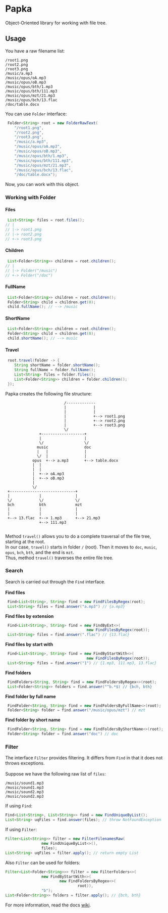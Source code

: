 # Papka
Object-Oriented library for working with file tree.

## Usage
You have a raw filename list:
<br>
```
/root1.png
/root2.png
/root3.png
/music/a.mp3
/music/opus/oA.mp3
/music/opus/oB.mp3
/music/opus/bth/1.mp3
/music/opus/bth/111.mp3
/music/opus/mzt/21.mp3
/music/opus/bch/13.flac
/doc/table.docx
```

You can use <code>Folder</code> interface:
```java
 Folder<String> root = new FolderRawText(
    "/root1.png",
    "/root2.png",
    "/root3.png",
    "/music/a.mp3",
    "/music/opus/oA.mp3",
    "/music/opus/oB.mp3",
    "/music/opus/bth/1.mp3",
    "/music/opus/bth/111.mp3",
    "/music/opus/mzt/21.mp3",
    "/music/opus/bch/13.flac",
    "/doc/table.docx");
```

Now, you can work with this object.

### Working with Folder

#### Files
```java
 List<String> files = root.files(); 
// |
// |-> root1.png
// |-> root2.png
// +-> root3.png
```

#### Children
```java
 List<Folder<String>> children = root.children(); 
// |
// |-> Folder("/music")
// +-> Folder("/doc")
```

#### FullName
```java
 List<Folder<String>> children = root.children(); 
 Folder<String> child = children.get(0);
 child.fullName(); // --> /music
```

#### ShortName
```java
 List<Folder<String>> children = root.children(); 
 Folder<String> child = children.get(0);
 child.shortName(); // --> music
```

#### Travel
```java
 root.travel(folder -> {
    String shortName = folder.shortName();
    String fullName = folder.fullName();
    List<String> files = folder.files();
    List<Folder<String>> children = folder.children();
 });
```

Papka creates the following file structure:
```
                          /-------------
                          |            |
                          |            |
                          |            +--> root1.png
                          |            +--> root2.png
                          |            +--> root3.png
                          \/
               +-------------------+
               |                   | 
               \/                  \/
              music                doc
              |   |                |
              \/  |                | 
            opus  +--> a.mp3       +--> table.docx
            |  |
            |  |
            |  +--> oA.mp3
            |  +--> oB.mp3
            |
            \/
 +-----------------------------+
 |             |               |
 \/            \/              \/
 bch           bth             mzt
 |             |               |
 |             |               |
 +--> 13.flac  +--> 1.mp3      +--> 21.mp3
               +--> 111.mp3 
   
```

Method <code>travel()</code> allows you to do a complete traversal of the file tree, starting at the root.
<br>
In our case, <code>travel()</code> starts in folder <code>/</code> (root). Then it moves to <code>doc</code>,
<code>music</code>, <code>opus</code>, <code>bch</code>, <code>bth</code>, and the end is <code>mzt</code>.
<br>
Thus, method <code>travel()</code> traverses the entire file tree.

### Search
Search is carried out through the <code>Find</code> interface.
<br>
<br>
<b>Find files</b>
```java
 Find<List<String>, String> find = new FindFilesByRegex(root);
 List<String> files = find.answer("a.mp3") // {a.mp3}
```
<b>Find files by extension</b>
```java
 Find<List<String>, String> find = new FindByExt<>(
                                    new FindFilesByRegex(root));
 List<String> files = find.answer(".flac") // {13.flac}
```
<b>Find files by start with</b>
```java
 Find<List<String>, String> find = new FindByStartWith<>(
                                    new FindFilesByRegex(root));
 List<String> files = find.answer("1") // {1.mp3, 111.mp3, 13.flac}
```

<b>Find folders</b>
```java
 FindFolders<String, String> find = new FindFoldersByRegex<>(root);
 List<Folder<String>> folders = find.answer("^b.*$) // {bch, bth}
```
<b>Find folder by full name</b>
```java
 FindFolder<String, String> find = new FindFoldersByFullName<>(root);
 Folder<String> folder = find.answer("/music/opus/mzt") // mzt
```
<b>Find folder by short name</b>
```java
 FindFolder<String, String> find = new FindFoldersByShortName<>(root);
 Folder<String> folder = find.answer("doc") // doc
```
### Filter
The interface <code>Filter</code> provides filtering. It differs from <code>Find</code> in that it does not throws 
exceptions.
<br>
<br>
Suppose we have the following raw list of <code>files</code>:
```
/music/sound1.mp3
/music/sound1.mp3
/music/sound2.mp3
/music/sound2.mp3
```
If using <code>Find</code>:
```java
Find<List<String>, List<String>> find = new FindUniqueByList();
List<String> uqFiles = find.answer(files); // throw NotFoundException
```
If using <code>Filter</code>:
```java
Filter<List<String>> filter = new FilterFilenamesRaw(
                new FindUniqueByList<>(),
                files);
List<String> uqFiles = filter.apply(); // return empty List
```
Also <code>Filter</code> can be used for folders: 
```java
Filter<List<Folder<String>>> filter = new FilterFolders<>(
                new FindByStartWith<>(
                        new FindFoldersByRegex<>(
                                root)),
                "b");
List<Folder<String>> folders = filter.apply(); // {bch, bth}
```
For more information, read the docs [wiki](https://github.com/ViiSE/papka/wiki).
